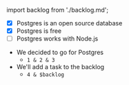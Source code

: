 import backlog from './backlog.md';

- [x] Postgres is an open source database
- [x] Postgres is free
- [ ] Postgres works with Node.js

- We decided to go for Postgres
  - `1 & 2 & 3`
- We'll add a task to the backlog
  - `4 & $backlog`

